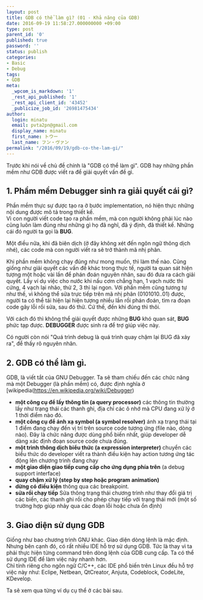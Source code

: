 ```yaml
---
layout: post
title: GDB có thể làm gì? (01 - Khả năng của GDB)
date: 2016-09-19 11:58:27.000000000 +09:00
type: post
parent_id: '0'
published: true
password: ''
status: publish
categories:
- Basic
- Debug
tags:
- GDB
meta:
  _wpcom_is_markdown: '1'
  _rest_api_published: '1'
  _rest_api_client_id: '43452'
  _publicize_job_id: '26981475434'
author:
  login: minatu
  email: pvta2pn@gmail.com
  display_name: minatu
  first_name: トウー
  last_name: フン・ヴァン
permalink: "/2016/09/19/gdb-co-the-lam-gi/"
---
```

Trước khi nói về chủ đề chính là "GDB có thể làm gì". GDB hay những phần mềm như GDB được viết ra để giải quyết vấn đề gì.

## 1. Phầm mềm Debugger sinh ra giải quyết cái gì?

Phần mềm thực sự được tạo ra ở bước implementation, nó hiện thực những nội dung được mô tả trong thiết kế.  
Vì con người viết code tạo ra phần mềm, mà con người không phải lúc nào cũng luôn làm đúng như những gì họ đã nghĩ, đã ý định, đã thiết kế. Những cái đó người ta gọi là **BUG**.

Một điều nữa, khi đã biên dịch (ở đây không xét đến ngôn ngữ thông dịch nhé), các code mà con người viết ra sẽ trở thành mã nhị phân.

Khi phần mềm không chạy đúng như mong muốn, thì làm thế nào. Cũng giống như giải quyết các vấn đề khác trong thực tế, người ta quan sát hiện tượng một hoặc vài lần để phán đoán nguyên nhân, sau đó đưa ra cách giải quyết. Lấy ví dụ việc cho nước khi nấu cơm chẳng hạn, 1 vạch nước thì cứng, 4 vạch lại nhão, thử 2, 3 thì lại ngon. Với phần mềm cũng tương tự như thế, vì không thể sửa trực tiếp trên mã nhị phân (0101010..01) được, người ta có thể tái hiện lại hiện tượng nhiều lần rồi phán đoán, tìm ra đoạn code gây lỗi rồi sửa, sau đó thử. Cứ thế, đến khi đúng thì thôi.

Với cách đó thì không thể giải quyết được những **BUG** khó quan sát, **BUG** phức tạp được. **DEBUGGER** được sinh ra để trợ giúp việc này.

Có người còn nói "Quá trình debug là quá trình quay chậm lại BUG đã xảy ra", để thấy rõ nguyên nhân.

## 2. GDB có thể làm gì.

GDB, là viết tắt của GNU Debugger. Ta sẽ tham chiếu đến các chức năng mà một Debugger (là phần mềm) có, được định nghĩa ở [wikipedia(https://en.wikipedia.org/wiki/Debugger)  
- **một công cụ để lấy thông tin (a query processor)** các thông tin thường lấy như trạng thái các thanh ghi, địa chỉ các ô nhớ mà CPU đang xử lý ở 1 thời điểm nào đó.  
- **một công cụ để ánh xạ symbol (a symbol resolver)** ánh xạ trạng thái tại 1 điểm đang chạy đến vị trí trên source code tương ứng (file nào, dòng nào). Đây là chức năng được dùng phổ biến nhất, giúp developer dễ dàng xác định đoạn source code chưa đúng.  
- **một trình thông dịch biểu thức (a expression interpreter)** chuyển các biểu thức do developer viết ra thành điều kiện hay action tương ứng tác động lên chương trình đang chạy  
- **một giao diện giao tiếp cung cấp cho ứng dụng phía trên** (a debug support interface)  
- **quay chậm xử lý (step by step hoặc program animation)**  
- **dừng có điều kiện** thông qua các breakpoint.  
- **sửa rồi chạy tiếp** Sửa thông trạng thái chương trình như thay đổi giá trị các biến, các thanh ghi rồi cho phép chạy tiếp với trạng thái mới (một số trường hợp giúp nhảy qua các đoạn lỗi hoặc chưa ổn định)

## 3. Giao diện sử dụng GDB

Giống như bao chương trình GNU khác. Giao diện dòng lệnh là mặc định.  
Nhưng bên cạnh đó, có rất nhiều IDE hỗ trợ sử dụng GDB. Tức là thay vì ta phải thực hiện từng command trên dòng lệnh của GDB cung cấp. Ta có thể sử dụng IDE để làm việc này nhanh hơn.  
Chỉ tính riêng cho ngôn ngữ C/C++, các IDE phổ biến trên Linux đều hỗ trợ việc này như: Eclipe, Netbean, QtCreator, Anjuta, Codeblock, CodeLite, KDevelop.

Ta sẽ xem qua từng ví dụ cụ thể ở các bài sau.